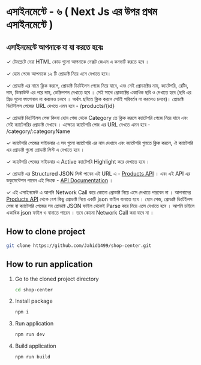 # এসাইনমেন্টে - ৬ ( Next Js এর উপর প্রথম এসাইনমেন্টে )

## এসাইনমেন্টে আপনাকে যা যা করতে হবেঃ

✓ টেমপ্লেটে দেয়া HTML কোড গুলো আপনাকে নেক্সট জেএস এ কনভার্ট করতে হবে ।

✓ হোম পেজে আপনাকে ১২ টি প্রোডাক্ট নিয়ে এসে দেখাতে হবে।

✓ প্রোডাক্ট এর নামে ক্লিক করলে, প্রোডাক্ট ডিটেইলস পেজে নিয়ে যাবে, এবং সেই প্রোডাক্টের নাম, ক্যাটেগরি, রেটিং, দাম, ডিস্কাউন্ট এর পরে দাম, ডেস্ক্রিপশন দেখাতে হবে । সেই সাথে প্রোডাক্টের একাধিক ছবি ও দেখাতে হবে (ছবি এর গ্রিড গুলো ফাংশনাল না করলেও চলবে । অর্থাৎ ছবিতে ক্লিক করলে সেটই পরিবর্তন না করলেও চলবে)। প্রোডাক্ট ডিটেইলস পেজের URL দেখতে এমন হবে - /products/{id}

✓ প্রোডাক্ট ডিটেইলস পেজ কিংবা হোম পেজ থেকে Category তে ক্লিক করলে ক্যাটেগরি পেজে নিয়ে যাবে এবং সেই ক্যাটেগরির প্রোডাক্ট দেখাবে । এক্ষেত্রে ক্যাটেগরি পেজ এর URL দেখতে এমন হবে - /category/:categoryName

✓ ক্যাটেগরি পেজের সাইডবার এ সব গুলো ক্যাটেগরি এর নাম দেখাবে এবং ক্যাটেগরি গুলতে ক্লিক করলে, ঐ ক্যাটেগরি এর প্রোডাক্ট গুলো প্রোডাক্ট লিস্ট এ দেখাতে হবে ।

✓ ক্যাটেগরি পেজের সাইডবার এ Active ক্যাটেগরি Highlight করে দেখাতে হবে ।

✓ প্রোডাক্ট এর Structured JSON লিস্ট পাবেন এই URL এ - [Products API](https://dummyjson.com/products) । এবং এই API এর ডকুমেন্টেশন পাবেন এই লিংকে - [API Documentation](https://dummyjson.com/docs/products) ।

✓ এই এসাইনমেন্ট এ আপনি Network Call করে কোনো প্রোডাক্ট নিয়ে এসে দেখাতে পারবেন না । আপনাদের [Products API](https://dummyjson.com/products) থেকে বেশ কিছু প্রোডাক্ট নিয়ে একটি json ফাইল বানাতে হবে । হোম পেজ, প্রোডাক্ট ডিটেইলস পেজ বা ক্যাটেগরি পেজের সব প্রোডাক্ট JSON ফাইল থেকেই Parse করে নিয়ে এসে দেখাতে হবে । আপনি চাইলে একাধিক json ফাইল ও বানাতে পারেন । তবে কোনো Network Call করা যাবে না ।

## How to clone project

```sh
git clone https://github.com/Jahid1499/shop-center.git
```

## How to run application

1.  Go to the cloned project directory

    ```sh
    cd shop-center
    ```

2.  Install package

    ```sh
    npm i
    ```

3.  Run application

    ```sh
    npm run dev
    ```

4.  Build application

    ```sh
    npm run build
    ```
